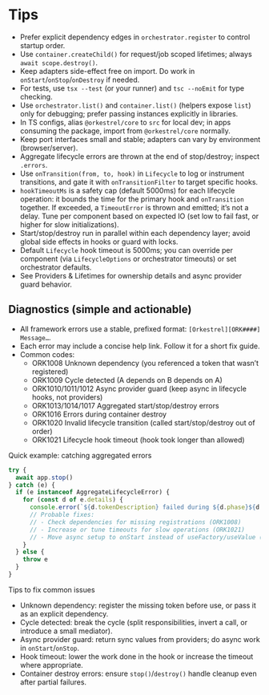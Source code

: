 # Tips

- Prefer explicit dependency edges in `orchestrator.register` to control startup order.
- Use `container.createChild()` for request/job scoped lifetimes; always `await scope.destroy()`.
- Keep adapters side-effect free on import. Do work in `onStart`/`onStop`/`onDestroy` if needed.
- For tests, use `tsx --test` (or your runner) and `tsc --noEmit` for type checking.
- Use `orchestrator.list()` and `container.list()` (helpers expose `list`) only for debugging; prefer passing instances explicitly in libraries.
- In TS configs, alias `@orkestrel/core` to `src` for local dev; in apps consuming the package, import from `@orkestrel/core` normally.
- Keep port interfaces small and stable; adapters can vary by environment (browser/server).
- Aggregate lifecycle errors are thrown at the end of stop/destroy; inspect `.errors`.
- Use `onTransition(from, to, hook)` in `Lifecycle` to log or instrument transitions, and gate it with `onTransitionFilter` to target specific hooks.
- `hookTimeoutMs` is a safety cap (default 5000ms) for each lifecycle operation: it bounds the time for the primary hook and `onTransition` together. If exceeded, a `TimeoutError` is thrown and emitted; it’s not a delay. Tune per component based on expected IO (set low to fail fast, or higher for slow initializations).
- Start/stop/destroy run in parallel within each dependency layer; avoid global side effects in hooks or guard with locks.
- Default `Lifecycle` hook timeout is 5000ms; you can override per component (via `LifecycleOptions` or orchestrator timeouts) or set orchestrator defaults.
- See Providers & Lifetimes for ownership details and async provider guard behavior.

## Diagnostics (simple and actionable)
- All framework errors use a stable, prefixed format: `[Orkestrel][ORK####] Message…`.
- Each error may include a concise help link. Follow it for a short fix guide.
- Common codes:
  - ORK1008 Unknown dependency (you referenced a token that wasn’t registered)
  - ORK1009 Cycle detected (A depends on B depends on A)
  - ORK1010/1011/1012 Async provider guard (keep async in lifecycle hooks, not providers)
  - ORK1013/1014/1017 Aggregated start/stop/destroy errors
  - ORK1016 Errors during container destroy
  - ORK1020 Invalid lifecycle transition (called start/stop/destroy out of order)
  - ORK1021 Lifecycle hook timeout (hook took longer than allowed)

Quick example: catching aggregated errors
```ts
try {
  await app.stop()
} catch (e) {
  if (e instanceof AggregateLifecycleError) {
    for (const d of e.details) {
      console.error(`${d.tokenDescription} failed during ${d.phase}${d.timedOut ? ' (timed out)' : ''} after ${d.durationMs}ms:`, d.error.message)
      // Probable fixes:
      // - Check dependencies for missing registrations (ORK1008)
      // - Increase or tune timeouts for slow operations (ORK1021)
      // - Move async setup to onStart instead of useFactory/useValue (ORK1010–1012)
    }
  } else {
    throw e
  }
}
```

Tips to fix common issues
- Unknown dependency: register the missing token before use, or pass it as an explicit dependency.
- Cycle detected: break the cycle (split responsibilities, invert a call, or introduce a small mediator).
- Async provider guard: return sync values from providers; do async work in `onStart`/`onStop`.
- Hook timeout: lower the work done in the hook or increase the timeout where appropriate.
- Container destroy errors: ensure `stop()`/`destroy()` handle cleanup even after partial failures.
